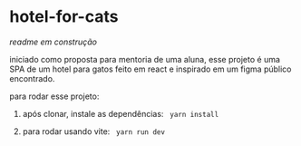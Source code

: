 # hotel-for-cats

<i>readme em construção</i>

iniciado como proposta para mentoria de uma aluna, esse projeto é uma SPA de um hotel para gatos feito em react e inspirado em um figma público encontrado.

para rodar esse projeto:

1. após clonar, instale as dependências:
<code>  yarn install  </code>

2. para rodar usando vite:
<code>  yarn run dev  </code>
